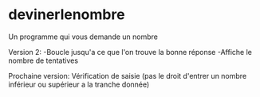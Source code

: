 # devinerlenombre
 Un programme qui vous demande un nombre

Version 2: 
-Boucle jusqu'a ce que l'on trouve la bonne réponse
-Affiche le nombre de tentatives

Prochaine version: Vérification de saisie (pas le droit d'entrer un nombre inférieur ou supérieur a la tranche donnée)
